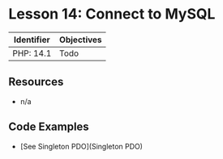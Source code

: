 # Lesson 14: Connect to MySQL

Identifier   | Objectives
-------------|------------
PHP: 14.1    | Todo

## Resources
- n/a

## Code Examples

- [See Singleton PDO](Singleton PDO)

